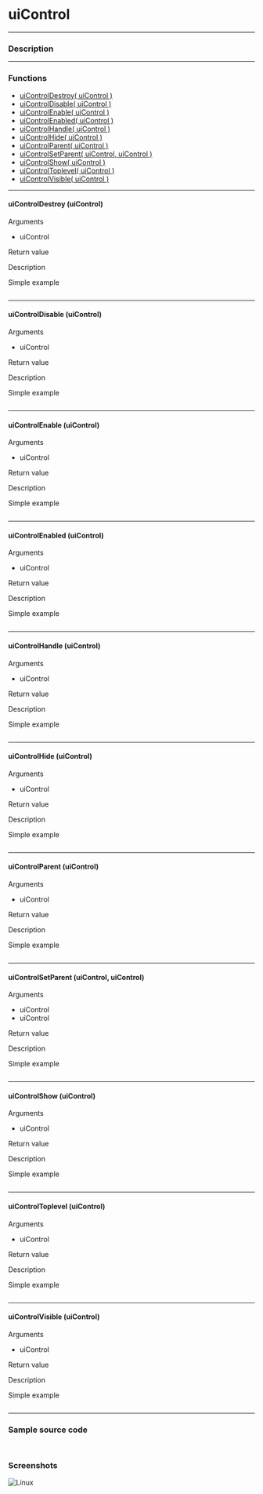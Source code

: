 # **uiControl**
---

### Description

---
### Functions

- [uiControlDestroy( uiControl )](#uicontroldestroy-uicontrol)
- [uiControlDisable( uiControl )](#uicontroldisable-uicontrol)
- [uiControlEnable( uiControl )](#uicontrolenable-uicontrol)
- [uiControlEnabled( uiControl )](#uicontrolenabled-uicontrol)
- [uiControlHandle( uiControl )](#uicontrolhandle-uicontrol)
- [uiControlHide( uiControl )](#uicontrolhide-uicontrol)
- [uiControlParent( uiControl )](#uicontrolparent-uicontrol)
- [uiControlSetParent( uiControl, uiControl )](#uicontrolsetparent-uicontrol-uicontrol)
- [uiControlShow( uiControl )](#uicontrolshow-uicontrol)
- [uiControlToplevel( uiControl )](#uicontroltoplevel-uicontrol)
- [uiControlVisible( uiControl )](#uicontrolvisible-uicontrol)

---
#### uiControlDestroy (uiControl)
Arguments
- uiControl

Return value

Description

Simple example
```

```
---
#### uiControlDisable (uiControl)
Arguments
- uiControl

Return value

Description

Simple example
```

```
---
#### uiControlEnable (uiControl)
Arguments
- uiControl

Return value

Description

Simple example
```

```
---
#### uiControlEnabled (uiControl)
Arguments
- uiControl

Return value

Description

Simple example
```

```
---
#### uiControlHandle (uiControl)
Arguments
- uiControl

Return value

Description

Simple example
```

```
---
#### uiControlHide (uiControl)
Arguments
- uiControl

Return value

Description

Simple example
```

```
---
#### uiControlParent (uiControl)
Arguments
- uiControl

Return value

Description

Simple example
```

```
---
#### uiControlSetParent (uiControl, uiControl)
Arguments
- uiControl
- uiControl

Return value

Description

Simple example
```

```
---
#### uiControlShow (uiControl)
Arguments
- uiControl

Return value

Description

Simple example
```

```
---
#### uiControlToplevel (uiControl)
Arguments
- uiControl

Return value

Description

Simple example
```

```
---
#### uiControlVisible (uiControl)
Arguments
- uiControl

Return value

Description

Simple example
```

```
---

### Sample source code
```


```

### Screenshots
![Linux](../tutorial/uiControl_Linux.png "With family Linux Elementary desktop Pantheon, based on GNOME")
